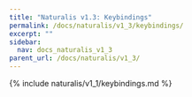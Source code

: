 ```yaml
---
title: "Naturalis v1.3: Keybindings"
permalink: /docs/naturalis/v1_3/keybindings/
excerpt: ""
sidebar:
  nav: docs_naturalis_v1_3
parent_url: /docs/naturalis/v1_3/
---
```


{% include naturalis/v1_1/keybindings.md %}

